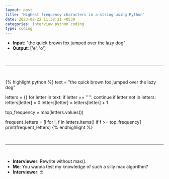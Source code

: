 ```yaml
---
layout: post
title: "Highest frequency characters in a string using Python"
date: 2023-08-22 11:38:21 +0530
categories: interview python coding
type: coding
---
```

- **Input**: "the quick brown fox jumped over the lazy dog"
- **Output**: ['e', 'o']
<p>&nbsp;</p><hr/><p>&nbsp;</p>
{% highlight python %}
text = "the quick brown fox jumped over the lazy dog"

letters = {}
for letter in text:
    if letter == " ":
        continue
    if letter not in letters:
        letters[letter] = 0
    letters[letter] = letters[letter] + 1

top_frequency = max(letters.values())

frequent_letters = [l for l, f in letters.items() if f >= top_frequency]
print(frequent_letters)
{% endhighlight %}
<p>&nbsp;</p><hr/><p>&nbsp;</p>

- **Interviewer**: Rewrite without max().
- **Me**: You wanna test my knowledge of such a silly max algorithm? 
- **Interviewer**: 🤓